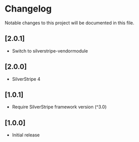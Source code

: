 # Changelog

Notable changes to this project will be documented in this file.

## [2.0.1]

- Switch to silverstripe-vendormodule


## [2.0.0]

- SilverStripe 4


## [1.0.1]

- Require SilverStripe framework version (^3.0)


## [1.0.0]

- Initial release
